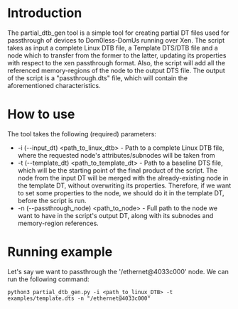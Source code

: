 # Introduction
The partial_dtb_gen tool is a simple tool for creating partial DT files used
for passthrough of devices to Dom0less-DomUs running over Xen. The script
takes as input a complete Linux DTB file, a Template DTS/DTB file and a node
which to transfer from the former to the latter, updating its properties
with respect to the xen passthrough format. Also, the script will add all
the referenced memory-regions of the node to the output DTS file. The
output of the script is a "passthrough.dts" file, which will contain the
aforementioned characteristics.

# How to use
The tool takes the following (required) parameters:
* -i (--input_dt) <path_to_linux_dtb> - Path to a complete Linux DTB file,
        where the requested node's attributes/subnodes will be taken from
* -t (--template_dt) <path_to_template_dt> - Path to a baseline DTS file,
        which will be the starting point of the final product of the script.
        The node from the input DT will be merged with the already-existing
        node in the template DT, without overwriting its properties.
        Therefore, if we want to set some properties to the node, we should do
        it in the template DT, before the script is run.
* -n (--passthrough_node) <path_to_node> - Full path to the node we want
        to have in the script's output DT, along with its subnodes and
        memory-region references.

# Running example
Let's say we want to passthrough the '/ethernet@4033c000' node. We can run
the following command:
```shell
python3 partial_dtb_gen.py -i <path_to_linux_DTB> -t examples/template.dts -n "/ethernet@4033c000"
```